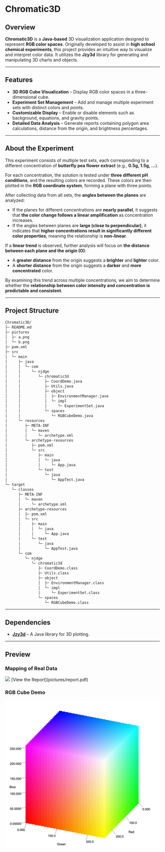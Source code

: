 # **Chromatic3D**  

## Overview  
**Chromatic3D** is a **Java-based** 3D visualization application designed to represent **RGB color spaces**. Originally developed to assist in **high school chemical experiments**, this project provides an intuitive way to visualize and interpret color data. It utilizes the **Jzy3d** library for generating and manipulating 3D charts and objects.  

---  

## Features  
- **3D RGB Cube Visualization** – Display RGB color spaces in a three-dimensional cube.  
- **Experiment Set Management** – Add and manage multiple experiment sets with distinct colors and points.  
- **Customizable Display** – Enable or disable elements such as background, equations, and gravity points.  
- **Detailed Data Analysis** – Generate reports containing polygon area calculations, distance from the origin, and brightness percentages.  

---  

## About the Experiment  
This experiment consists of multiple test sets, each corresponding to a different concentration of **butterfly pea flower extract** (e.g., **0.5g, 1.5g, ...**).  

For each concentration, the solution is tested under **three different pH conditions**, and the resulting colors are recorded. These colors are then plotted in the **RGB coordinate system**, forming a plane with three points.  

After collecting data from all sets, the **angles between the planes** are analyzed:  
- If the planes for different concentrations are **nearly parallel**, it suggests that **the color change follows a linear amplification** as concentration increases.  
- If the angles between planes are **large (close to perpendicular)**, it indicates that **higher concentrations result in significantly different color properties**, meaning the relationship is **non-linear**.  

If a **linear trend** is observed, further analysis will focus on **the distance between each plane and the origin (O)**:  
- A **greater distance** from the origin suggests a **brighter** and **lighter** color.  
- A **shorter distance** from the origin suggests a **darker** and **more concentrated** color.  

By examining this trend across multiple concentrations, we aim to determine whether the **relationship between color intensity and concentration is predictable and consistent**.  

---  

## Project Structure  
```
Chromatic3D/
├─ README.md
├─ pictures
│  ├─ a.png
│  └─ b.png
├─ pom.xml
├─ src
│  └─ main
│     ├─ java
│     │  └─ com
│     │     └─ njdge
│     │        └─ chromatic3d
│     │           ├─ CoordDemo.java
│     │           ├─ Utils.java
│     │           ├─ object
│     │           │  ├─ EnvironmentManager.java
│     │           │  └─ impl
│     │           │     └─ ExperimentSet.java
│     │           └─ spaces
│     │              └─ RGBCubeDemo.java
│     └─ resources
│        ├─ META-INF
│        │  └─ maven
│        │     └─ archetype.xml
│        └─ archetype-resources
│           ├─ pom.xml
│           └─ src
│              ├─ main
│              │  └─ java
│              │     └─ App.java
│              └─ test
│                 └─ java
│                    └─ AppTest.java
└─ target
   └─ classes
      ├─ META-INF
      │  └─ maven
      │     └─ archetype.xml
      ├─ archetype-resources
      │  ├─ pom.xml
      │  └─ src
      │     ├─ main
      │     │  └─ java
      │     │     └─ App.java
      │     └─ test
      │        └─ java
      │           └─ AppTest.java
      └─ com
         └─ njdge
            └─ chromatic3d
               ├─ CoordDemo.class
               ├─ Utils.class
               ├─ object
               │  ├─ EnvironmentManager.class
               │  └─ impl
               │     └─ ExperimentSet.class
               └─ spaces
                  └─ RGBCubeDemo.class
```  

---  

## Dependencies  
- **[Jzy3d](http://www.jzy3d.org/)** – A Java library for 3D plotting.  

---  

## Preview  

### Mapping of Real Data  
<img src="pictures/demo.gif" width="600"/>  
[View the Report](pictures/report.pdf)

### RGB Cube Demo  
<img src="pictures/b.png" width="600"/>  


